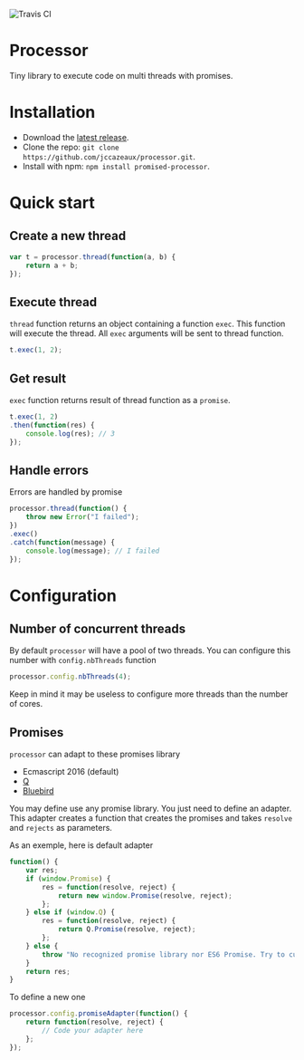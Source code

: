![Travis CI](https://travis-ci.org/jccazeaux/processor.svg?branch=master)

# Processor
Tiny library to execute code on multi threads with promises.

# Installation

* Download the [latest release](https://github.com/jccazeaux/processor/releases/download/v0.1.0/processor.min.js).
* Clone the repo: `git clone https://github.com/jccazeaux/processor.git`.
* Install with npm: `npm install promised-processor`.

# Quick start
## Create a new thread
```Javascript
var t = processor.thread(function(a, b) {
	return a + b;
});
```

## Execute thread
`thread` function returns an object containing a function `exec`. This function will execute the thread. All `exec` arguments will be sent to thread function.

```Javascript
t.exec(1, 2);
```

## Get result
`exec` function returns result of thread function as a `promise`.

```Javascript
t.exec(1, 2)
.then(function(res) {
	console.log(res); // 3
});
```

## Handle errors
Errors are handled by promise

```Javascript
processor.thread(function() {
	throw new Error("I failed");
})
.exec()
.catch(function(message) {
	console.log(message); // I failed
});
```

# Configuration
## Number of concurrent threads
By default `processor` will have a pool of two threads. You can configure this number with `config.nbThreads` function
```Javascript
processor.config.nbThreads(4);
```
Keep in mind it may be useless to configure more threads than the number of cores.

## Promises
`processor` can adapt to these promises library
* Ecmascript 2016 (default)
* [Q](http://documentup.com/kriskowal/q/)
* [Bluebird](http://bluebirdjs.com/)

You may define use any promise library. You just need to define an adapter. This adapter creates a function that creates the promises and takes `resolve` and `rejects` as parameters.

As an exemple, here is default adapter
```Javascript
function() {
	var res;
	if (window.Promise) {
		res = function(resolve, reject) {
			return new window.Promise(resolve, reject);
		};
	} else if (window.Q) {
		res = function(resolve, reject) {
			return Q.Promise(resolve, reject);
		};
	} else {
		throw "No recognized promise library nor ES6 Promise. Try to customize with processor.promiseAdapter";
	}
	return res;
}
```

To define a new one
```Javascript
processor.config.promiseAdapter(function() {
	return function(resolve, reject) {
		// Code your adapter here
	};
});
```